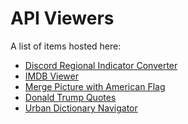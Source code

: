 # API Viewers

A list of items hosted here:

<ul>
  <li><a href="https://r0h.in/?a=emojify">Discord Regional Indicator Converter</a></li>
  <li><a href="https://r0h.in/?a=movie">IMDB Viewer</a></li>
  <li><a href="https://r0h.in/?a=freedom">Merge Picture with American Flag</a></li>
  <li><a href="https://r0h.in/?a=trumpy">Donald Trump Quotes</a></li>
  <li><a href="https://r0h.in/?a=urban">Urban Dictionary Navigator</a></li>
</ul>